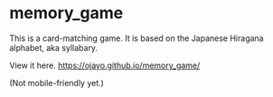 # memory_game
This is a card-matching game.
It is based on the Japanese Hiragana alphabet, aka syllabary.



View it here.
https://ojayo.github.io/memory_game/

(Not mobile-friendly yet.)
